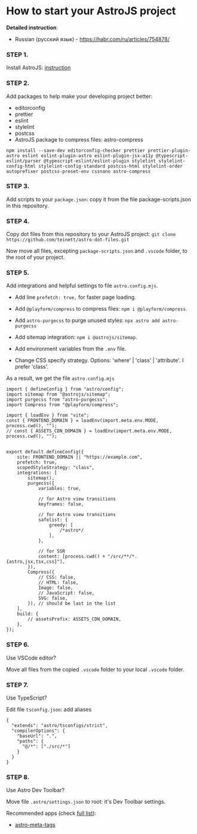 # How to start your AstroJS project

**Detailed instruction**: 
- Russian (русский язык) - https://habr.com/ru/articles/754878/

### STEP 1.

Install AstroJS: [instruction](https://docs.astro.build/en/install/auto/)

### STEP 2.

Add packages to help make your developing project better:
- editorconfig
- prettier
- eslint
- stylelint
- postcss
- AstroJS package to compress files: astro-compress


```
npm install --save-dev editorconfig-checker prettier prettier-plugin-astro eslint eslint-plugin-astro eslint-plugin-jsx-a11y @typescript-eslint/parser @typescript-eslint/eslint-plugin stylelint stylelint-config-html stylelint-config-standard postcss-html stylelint-order autoprefixer postcss-preset-env cssnano astro-compress
```

### STEP 3.

Add scripts to your `package.json`: copy it from the file package-scripts.json in this repository.

### STEP 4.

Copy dot files from this repository to your AstroJS project:
```git clone https://github.com/teinett/astro-dot-files.git```

Now move all files, excepting `package-scripts.json` and `.vscode` folder, to the root of your project.

### STEP 5.

Add integrations and helpful settings to file `astro.config.mjs`.

- Add line `prefetch: true,` for faster page loading.

- Add `@playform/compress` to compress files: `npm i @playform/compress`.

- Add `astro-purgecss` to purge unused styles: `npx astro add astro-purgecss`

- Add sitemap integration: `npm i @astrojs/sitemap`.

- Add environment variables from the `.env` file.

- Change CSS specify strategy. Options: 'where' | 'class' | 'attribute'. I prefer 'class'.


As a result, we get the file `astro.config.mjs`

```
import { defineConfig } from "astro/config";
import sitemap from "@astrojs/sitemap";
import purgecss from "astro-purgecss";
import Compress from "@playform/compress";

import { loadEnv } from "vite";
const { FRONTEND_DOMAIN } = loadEnv(import.meta.env.MODE, process.cwd(), "");
// const { ASSETS_CDN_DOMAIN } = loadEnv(import.meta.env.MODE, process.cwd(), "");


export default defineConfig({
    site: FRONTEND_DOMAIN || "https://example.com",
    prefetch: true,
    scopedStyleStrategy: "class",
    integrations: [
        sitemap(),
        purgecss({
            variables: true,

            // for Astro view transitions
            keyframes: false,

            // for Astro view transitions
            safelist: {
                greedy: [
                    /*astro*/
                ],
            },

            // for SSR
            content: [process.cwd() + "/src/**/*.{astro,jsx,tsx,css}"],
        }),
        Compress({
            // CSS: false,
            // HTML: false,
            Image: false,
            // JavaScript: false,
            SVG: false,
        }), // should be last in the list
    ],
    build: {
        // assetsPrefix: ASSETS_CDN_DOMAIN,
    },
});
```

### STEP 6.

Use VSCode editor? 

Move all files from the copied `.vscode` folder to your local `.vscode` folder. 

### STEP 7.

Use TypeScript?

Edit file `tsconfig.json`: add aliases

```
{
  "extends": "astro/tsconfigs/strict",
  "compilerOptions": {
    "baseUrl": ".",
    "paths": {
      "@/*": ["./src/*"]
    }
  }
}

```

### STEP 8.

Use Astro Dev Toolbar?

Move file `.astro/settings.json` to root: it's Dev Toolbar settings.

Recommended apps (check [full list](https://astro.build/integrations/?search=&categories%5B%5D=toolbar)):

- [astro-meta-tags](https://github.com/patrick91/astro-meta-tags)
